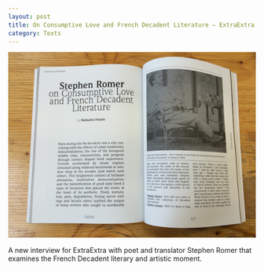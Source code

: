 ```yaml
---
layout: post
title: On Consumptive Love and French Decadent Literature – ExtraExtra
category: Texts
---
```


![09-06-16](/assets/img/09-06-16.jpg)

A new interview for ExtraExtra with poet and translator Stephen Romer that examines the French Decadent literary and artistic moment.
